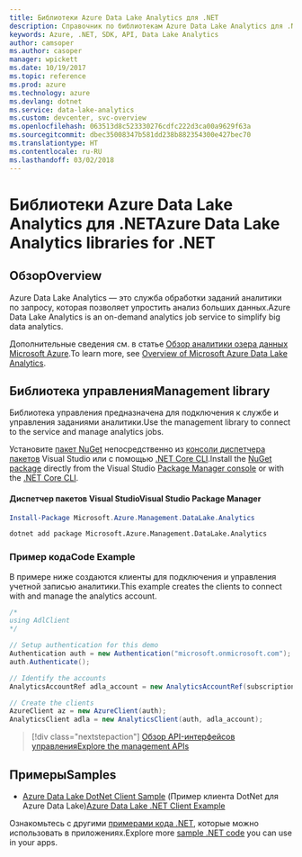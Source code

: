 ```yaml
---
title: Библиотеки Azure Data Lake Analytics для .NET
description: Справочник по библиотекам Azure Data Lake Analytics для .NET
keywords: Azure, .NET, SDK, API, Data Lake Analytics
author: camsoper
ms.author: casoper
manager: wpickett
ms.date: 10/19/2017
ms.topic: reference
ms.prod: azure
ms.technology: azure
ms.devlang: dotnet
ms.service: data-lake-analytics
ms.custom: devcenter, svc-overview
ms.openlocfilehash: 063513d8c523330276cdfc222d3ca00a9629f63a
ms.sourcegitcommit: dbec35008347b581dd238b882354300e427bec70
ms.translationtype: HT
ms.contentlocale: ru-RU
ms.lasthandoff: 03/02/2018
---
```

# <a name="azure-data-lake-analytics-libraries-for-net"></a><span data-ttu-id="adb81-104">Библиотеки Azure Data Lake Analytics для .NET</span><span class="sxs-lookup"><span data-stu-id="adb81-104">Azure Data Lake Analytics libraries for .NET</span></span>

## <a name="overview"></a><span data-ttu-id="adb81-105">Обзор</span><span class="sxs-lookup"><span data-stu-id="adb81-105">Overview</span></span>

<span data-ttu-id="adb81-106">Azure Data Lake Analytics — это служба обработки заданий аналитики по запросу, которая позволяет упростить анализ больших данных.</span><span class="sxs-lookup"><span data-stu-id="adb81-106">Azure Data Lake Analytics is an on-demand analytics job service to simplify big data analytics.</span></span>

<span data-ttu-id="adb81-107">Дополнительные сведения см. в статье [Обзор аналитики озера данных Microsoft Azure](/azure/data-lake-analytics/data-lake-analytics-overview).</span><span class="sxs-lookup"><span data-stu-id="adb81-107">To learn more, see [Overview of Microsoft Azure Data Lake Analytics](/azure/data-lake-analytics/data-lake-analytics-overview).</span></span>

## <a name="management-library"></a><span data-ttu-id="adb81-108">Библиотека управления</span><span class="sxs-lookup"><span data-stu-id="adb81-108">Management library</span></span>

<span data-ttu-id="adb81-109">Библиотека управления предназначена для подключения к службе и управления заданиями аналитики.</span><span class="sxs-lookup"><span data-stu-id="adb81-109">Use the management library to connect to the service and manage analytics jobs.</span></span>

<span data-ttu-id="adb81-110">Установите [пакет NuGet](https://www.nuget.org/packages/Microsoft.Azure.Management.DataLake.Analytics) непосредственно из [консоли диспетчера пакетов][PackageManager] Visual Studio или с помощью [.NET Core CLI][DotNetCLI].</span><span class="sxs-lookup"><span data-stu-id="adb81-110">Install the [NuGet package](https://www.nuget.org/packages/Microsoft.Azure.Management.DataLake.Analytics) directly from the Visual Studio [Package Manager console][PackageManager] or with the [.NET Core CLI][DotNetCLI].</span></span>

#### <a name="visual-studio-package-manager"></a><span data-ttu-id="adb81-111">Диспетчер пакетов Visual Studio</span><span class="sxs-lookup"><span data-stu-id="adb81-111">Visual Studio Package Manager</span></span>

```powershell
Install-Package Microsoft.Azure.Management.DataLake.Analytics
```

```bash
dotnet add package Microsoft.Azure.Management.DataLake.Analytics
```

### <a name="code-example"></a><span data-ttu-id="adb81-112">Пример кода</span><span class="sxs-lookup"><span data-stu-id="adb81-112">Code Example</span></span>

<span data-ttu-id="adb81-113">В примере ниже создаются клиенты для подключения и управления учетной записью аналитики.</span><span class="sxs-lookup"><span data-stu-id="adb81-113">This example creates the clients to connect with and manage the analytics account.</span></span>

```csharp
/*
using AdlClient 
*/

// Setup authentication for this demo
Authentication auth = new Authentication("microsoft.onmicrosoft.com"); // change this to YOUR tenant
auth.Authenticate();

// Identify the accounts
AnalyticsAccountRef adla_account = new AnalyticsAccountRef(subscriptionId, resourceGroup, userName);

// Create the clients
AzureClient az = new AzureClient(auth);
AnalyticsClient adla = new AnalyticsClient(auth, adla_account);
```

> [!div class="nextstepaction"]
> [<span data-ttu-id="adb81-114">Обзор API-интерфейсов управления</span><span class="sxs-lookup"><span data-stu-id="adb81-114">Explore the management APIs</span></span>](/dotnet/api/overview/azure/datalakeanalytics/management)

## <a name="samples"></a><span data-ttu-id="adb81-115">Примеры</span><span class="sxs-lookup"><span data-stu-id="adb81-115">Samples</span></span>
* <span data-ttu-id="adb81-116">[Azure Data Lake DotNet Client Sample](https://azure.microsoft.com/resources/samples/data-lake-dotnet-client/) (Пример клиента DotNet для Azure Data Lake)</span><span class="sxs-lookup"><span data-stu-id="adb81-116">[Azure Data Lake .NET Client Example](https://azure.microsoft.com/resources/samples/data-lake-dotnet-client/)</span></span>

<span data-ttu-id="adb81-117">Ознакомьтесь с другими [примерами кода .NET](https://azure.microsoft.com/resources/samples/?platform=dotnet), которые можно использовать в приложениях.</span><span class="sxs-lookup"><span data-stu-id="adb81-117">Explore more [sample .NET code](https://azure.microsoft.com/resources/samples/?platform=dotnet) you can use in your apps.</span></span>

[PackageManager]: https://docs.microsoft.com/nuget/tools/package-manager-console
[DotNetCLI]: https://docs.microsoft.com/dotnet/core/tools/dotnet-add-package
